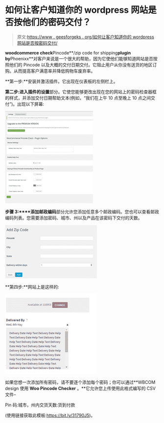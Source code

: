 # 如何让客户知道你的 wordpress 网站是否按他们的密码交付？

> 原文:[https://www . geesforgeks . org/如何让客户知道你的 wordpress 网站是否按密码交付/](https://www.geeksforgeeks.org/how-to-enable-customers-to-know-if-your-wordpress-website-delivers-at-their-pincode-or-not/)

**woodcommerce check**Pincode**/zip code for shipping**plugin by**Phoenixx**对客户来说是一个很大的帮助，因为它使他们能够知道网站是否按照他们的 Pincode 以及大概的交付日期交付。它阻止用户从你没有送货的地区订购。从而提高客户满意率并降低购物车废弃率。

**第一步:**安装并激活插件。它出现在仪表板的左侧栏上。

**第二步:**进入插件的**设置**部分。它使您能够更改出现在您的网站上的密码检查器框的样式，并添加交付日期帮助文本(例如，“我们在上午 10 点至晚上 10 点之间交付”)。出现以下屏幕:

![](img/4e42ce2a52b6b61894057bc272542932.png)

**步骤 3:****添加邮政编码**部分允许您添加任意多个邮政编码。您也可以查看邮政编码列表。您需要添加密码、城市、州以及产品在该密码下交付的天数。

![](img/535a236ef0a049dbf2675e6ab2ea5e2d.png)

**第四步:**网站上是这样的:

![](img/f561d9667e07e924421ee14588018914.png)

如果您想一次添加所有密码，请不要逐个添加每个密码；你可以通过**WBCOM design 使用 **Woo Pincode Checker** 。**它允许您上传使用此格式编写的 CSV 文件–

Pin 码:城市，州内交货天数:货到付款

(使用链接获取此模板:https://bit.ly/31790J5)。